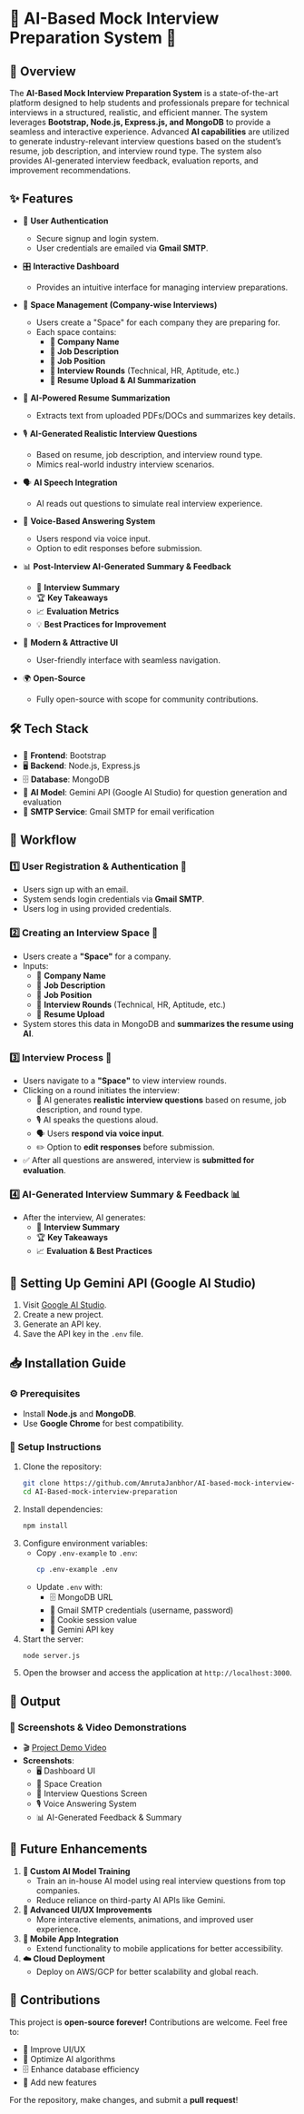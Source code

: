 # 🤖 AI-Based Mock Interview Preparation System 🚀

## 🌟 Overview
The **AI-Based Mock Interview Preparation System** is a state-of-the-art platform designed to help students and professionals prepare for technical interviews in a structured, realistic, and efficient manner. The system leverages **Bootstrap, Node.js, Express.js, and MongoDB** to provide a seamless and interactive experience. Advanced **AI capabilities** are utilized to generate industry-relevant interview questions based on the student’s resume, job description, and interview round type. The system also provides AI-generated interview feedback, evaluation reports, and improvement recommendations.

## ✨ Features
- 🔐 **User Authentication**
  - Secure signup and login system.
  - User credentials are emailed via **Gmail SMTP**.

- 🎛️ **Interactive Dashboard**
  - Provides an intuitive interface for managing interview preparations.

- 🏢 **Space Management (Company-wise Interviews)**
  - Users create a "Space" for each company they are preparing for.
  - Each space contains:
    - 🏢 **Company Name**
    - 📝 **Job Description**
    - 📌 **Job Position**
    - 🎯 **Interview Rounds** (Technical, HR, Aptitude, etc.)
    - 📂 **Resume Upload & AI Summarization**

- 🤖 **AI-Powered Resume Summarization**
  - Extracts text from uploaded PDFs/DOCs and summarizes key details.

- 🎙️ **AI-Generated Realistic Interview Questions**
  - Based on resume, job description, and interview round type.
  - Mimics real-world industry interview scenarios.

- 🗣️ **AI Speech Integration**
  - AI reads out questions to simulate real interview experience.

- 🎤 **Voice-Based Answering System**
  - Users respond via voice input.
  - Option to edit responses before submission.

- 📊 **Post-Interview AI-Generated Summary & Feedback**
  - 📄 **Interview Summary**
  - 🏆 **Key Takeaways**
  - 📈 **Evaluation Metrics**
  - 💡 **Best Practices for Improvement**

- 🎨 **Modern & Attractive UI**
  - User-friendly interface with seamless navigation.

- 🌍 **Open-Source**
  - Fully open-source with scope for community contributions.

## 🛠️ Tech Stack
- 🎨 **Frontend**: Bootstrap
- 🖥️ **Backend**: Node.js, Express.js
- 🗄️ **Database**: MongoDB
- 🤖 **AI Model**: Gemini API (Google AI Studio) for question generation and evaluation
- 📧 **SMTP Service**: Gmail SMTP for email verification

## 🔄 Workflow
### 1️⃣ User Registration & Authentication 🔑
- Users sign up with an email.
- System sends login credentials via **Gmail SMTP**.
- Users log in using provided credentials.

### 2️⃣ Creating an Interview Space 🏢
- Users create a **"Space"** for a company.
- Inputs:
  - 🏢 **Company Name**
  - 📝 **Job Description**
  - 📌 **Job Position**
  - 🎯 **Interview Rounds** (Technical, HR, Aptitude, etc.)
  - 📂 **Resume Upload**
- System stores this data in MongoDB and **summarizes the resume using AI**.

### 3️⃣ Interview Process 🎤
- Users navigate to a **"Space"** to view interview rounds.
- Clicking on a round initiates the interview:
  - 🤖 AI generates **realistic interview questions** based on resume, job description, and round type.
  - 🎙️ AI speaks the questions aloud.
  - 🗣️ Users **respond via voice input**.
  - ✏️ Option to **edit responses** before submission.
- ✅ After all questions are answered, interview is **submitted for evaluation**.

### 4️⃣ AI-Generated Interview Summary & Feedback 📊
- After the interview, AI generates:
  - 📄 **Interview Summary**
  - 🏆 **Key Takeaways**
  - 📈 **Evaluation & Best Practices**

## 🔧 Setting Up Gemini API (Google AI Studio)
1. Visit [Google AI Studio](https://aistudio.google.com/).
2. Create a new project.
3. Generate an API key.
4. Save the API key in the `.env` file.

## 📥 Installation Guide
### ⚙️ Prerequisites
- Install **Node.js** and **MongoDB**.
- Use **Google Chrome** for best compatibility.

### 🚀 Setup Instructions
1. Clone the repository:
   ```sh
   git clone https://github.com/AmrutaJanbhor/AI-based-mock-interview-preparation.git
   cd AI-Based-mock-interview-preparation
   ```
2. Install dependencies:
   ```sh
   npm install
   ```
3. Configure environment variables:
   - Copy `.env-example` to `.env`:
     ```sh
     cp .env-example .env
     ```
   - Update `.env` with:
     - 🗄️ MongoDB URL
     - 📧 Gmail SMTP credentials (username, password)
     - 🔑 Cookie session value
     - 🤖 Gemini API key
4. Start the server:
   ```sh
   node server.js
   ```
5. Open the browser and access the application at `http://localhost:3000`.

## 📸 Output
### 🎥 Screenshots & Video Demonstrations
- 🎬 [Project Demo Video](https://your-demo-video-link.com)
- **Screenshots**:
  - 🖥️ Dashboard UI
  - 🏢 Space Creation
  - 🎤 Interview Questions Screen
  - 🎙️ Voice Answering System
  - 📊 AI-Generated Feedback & Summary

## 🚀 Future Enhancements
1. **🧠 Custom AI Model Training**
   - Train an in-house AI model using real interview questions from top companies.
   - Reduce reliance on third-party AI APIs like Gemini.
2. **🎨 Advanced UI/UX Improvements**
   - More interactive elements, animations, and improved user experience.
3. **📱 Mobile App Integration**
   - Extend functionality to mobile applications for better accessibility.
4. **☁️ Cloud Deployment**
   - Deploy on AWS/GCP for better scalability and global reach.

## 🤝 Contributions
This project is **open-source forever!** Contributions are welcome. Feel free to:
- 🎨 Improve UI/UX
- 🧠 Optimize AI algorithms
- 🗄️ Enhance database efficiency
- 🚀 Add new features

For the repository, make changes, and submit a **pull request**!

